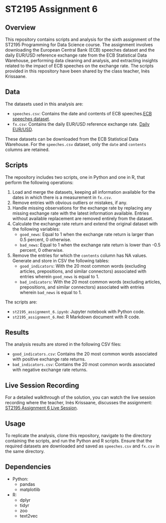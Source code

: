 # ST2195 Assignment 6

## Overview

This repository contains scripts and analysis for the sixth assignment of the ST2195 Programming for Data Science course. The assignment involves downloading the European Central Bank (ECB) speeches dataset and the daily EUR/USD reference exchange rate from the ECB Statistical Data Warehouse, performing data cleaning and analysis, and extracting insights related to the impact of ECB speeches on the exchange rate. The scripts provided in this repository have been shared by the class teacher, Inès Krissaane.

## Data

The datasets used in this analysis are:

- `speeches.csv`: Contains the date and contents of ECB speeches.[ECB speeches dataset](https://www.ecb.europa.eu/press/key/html/downloads.en.html).
- `fx.csv`: Contains the daily EUR/USD reference exchange rate. [Daily EUR/USD](https://data.ecb.europa.eu/data/datasets/EXR/EXR.D.USD.EUR.SP00.A).

These datasets can be downloaded from the ECB Statistical Data Warehouse. For the `speeches.csv` dataset, only the `date` and `contents` columns are retained.

## Scripts

The repository includes two scripts, one in Python and one in R, that perform the following operations:

1. Load and merge the datasets, keeping all information available for the dates in which there is a measurement in `fx.csv`.
2. Remove entries with obvious outliers or mistakes, if any.
3. Handle missing observations for the exchange rate by replacing any missing exchange rate with the latest information available. Entries without available replacement are removed entirely from the dataset.
4. Calculate the exchange rate return and extend the original dataset with the following variables:
   - `good_news`: Equal to 1 when the exchange rate return is larger than 0.5 percent, 0 otherwise.
   - `bad_news`: Equal to 1 when the exchange rate return is lower than -0.5 percent, 0 otherwise.
5. Remove the entries for which the `contents` column has NA values. Generate and store in CSV the following tables:
   - `good_indicators`: With the 20 most common words (excluding articles, prepositions, and similar connectors) associated with entries wherein `good_news` is equal to 1.
   - `bad_indicators`: With the 20 most common words (excluding articles, prepositions, and similar connectors) associated with entries wherein `bad_news` is equal to 1.

The scripts are:

- `st2195_assignment_6.ipynb`: Jupyter notebook with Python code.
- `st2195_assignment_6.Rmd`: R Markdown document with R code.

## Results

The analysis results are stored in the following CSV files:

- `good_indicators.csv`: Contains the 20 most common words associated with positive exchange rate returns.
- `bad_indicators.csv`: Contains the 20 most common words associated with negative exchange rate returns.

## Live Session Recording

For a detailed walkthrough of the solution, you can watch the live session recording where the teacher, Inès Krissaane, discusses the assignment: [ST2195 Assignment 6 Live Session](https://www.youtube.com/watch?v=bf9efGpV3-I).

## Usage

To replicate the analysis, clone this repository, navigate to the directory containing the scripts, and run the Python and R scripts. Ensure that the required datasets are downloaded and saved as `speeches.csv` and `fx.csv` in the same directory.

## Dependencies

- Python:
  - pandas
  - matplotlib
- R:
  - dplyr
  - tidyr
  - zoo
  - text2vec